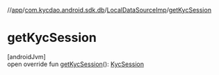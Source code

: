 //[app](../../../index.md)/[com.kycdao.android.sdk.db](../index.md)/[LocalDataSourceImp](index.md)/[getKycSession](get-kyc-session.md)

# getKycSession

[androidJvm]\
open override fun [getKycSession](get-kyc-session.md)(): [KycSession](../../com.kycdao.android.sdk.model/-kyc-session/index.md)
